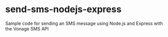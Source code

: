 # send-sms-nodejs-express
Sample code for sending an SMS message using Node.js and Express with the Vonage SMS API
